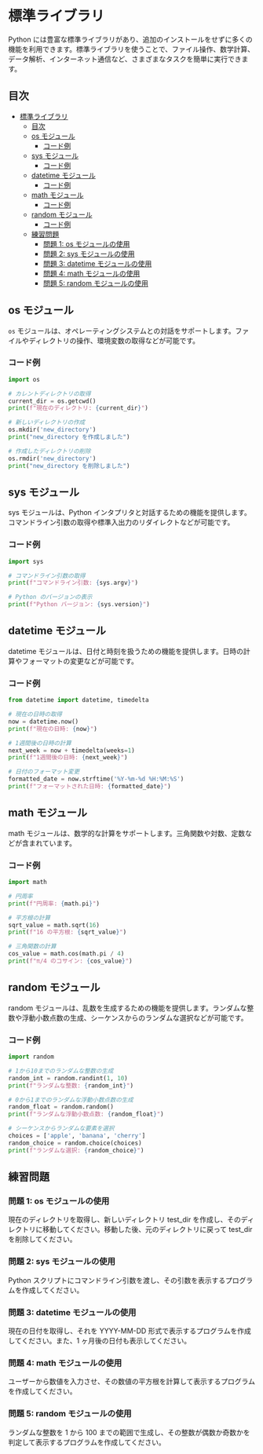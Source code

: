 # 標準ライブラリ

Python には豊富な標準ライブラリがあり、追加のインストールをせずに多くの機能を利用できます。標準ライブラリを使うことで、ファイル操作、数学計算、データ解析、インターネット通信など、さまざまなタスクを簡単に実行できます。

## 目次

- [標準ライブラリ](#標準ライブラリ)
  - [目次](#目次)
  - [os モジュール](#os-モジュール)
    - [コード例](#コード例)
  - [sys モジュール](#sys-モジュール)
    - [コード例](#コード例-1)
  - [datetime モジュール](#datetime-モジュール)
    - [コード例](#コード例-2)
  - [math モジュール](#math-モジュール)
    - [コード例](#コード例-3)
  - [random モジュール](#random-モジュール)
    - [コード例](#コード例-4)
  - [練習問題](#練習問題)
    - [問題 1: os モジュールの使用](#問題-1-os-モジュールの使用)
    - [問題 2: sys モジュールの使用](#問題-2-sys-モジュールの使用)
    - [問題 3: datetime モジュールの使用](#問題-3-datetime-モジュールの使用)
    - [問題 4: math モジュールの使用](#問題-4-math-モジュールの使用)
    - [問題 5: random モジュールの使用](#問題-5-random-モジュールの使用)

## os モジュール

`os` モジュールは、オペレーティングシステムとの対話をサポートします。ファイルやディレクトリの操作、環境変数の取得などが可能です。

### コード例

```python
import os

# カレントディレクトリの取得
current_dir = os.getcwd()
print(f"現在のディレクトリ: {current_dir}")

# 新しいディレクトリの作成
os.mkdir('new_directory')
print("new_directory を作成しました")

# 作成したディレクトリの削除
os.rmdir('new_directory')
print("new_directory を削除しました")
```

## sys モジュール

sys モジュールは、Python インタプリタと対話するための機能を提供します。コマンドライン引数の取得や標準入出力のリダイレクトなどが可能です。

### コード例

```py
import sys

# コマンドライン引数の取得
print(f"コマンドライン引数: {sys.argv}")

# Python のバージョンの表示
print(f"Python バージョン: {sys.version}")
```

## datetime モジュール

datetime モジュールは、日付と時刻を扱うための機能を提供します。日時の計算やフォーマットの変更などが可能です。

### コード例

```py
from datetime import datetime, timedelta

# 現在の日時の取得
now = datetime.now()
print(f"現在の日時: {now}")

# 1週間後の日時の計算
next_week = now + timedelta(weeks=1)
print(f"1週間後の日時: {next_week}")

# 日付のフォーマット変更
formatted_date = now.strftime('%Y-%m-%d %H:%M:%S')
print(f"フォーマットされた日時: {formatted_date}")
```

## math モジュール

math モジュールは、数学的な計算をサポートします。三角関数や対数、定数などが含まれています。

### コード例

```py
import math

# 円周率
print(f"円周率: {math.pi}")

# 平方根の計算
sqrt_value = math.sqrt(16)
print(f"16 の平方根: {sqrt_value}")

# 三角関数の計算
cos_value = math.cos(math.pi / 4)
print(f"π/4 のコサイン: {cos_value}")
```

## random モジュール

random モジュールは、乱数を生成するための機能を提供します。ランダムな整数や浮動小数点数の生成、シーケンスからのランダムな選択などが可能です。

### コード例

```py
import random

# 1から10までのランダムな整数の生成
random_int = random.randint(1, 10)
print(f"ランダムな整数: {random_int}")

# 0から1までのランダムな浮動小数点数の生成
random_float = random.random()
print(f"ランダムな浮動小数点数: {random_float}")

# シーケンスからランダムな要素を選択
choices = ['apple', 'banana', 'cherry']
random_choice = random.choice(choices)
print(f"ランダムな選択: {random_choice}")
```

## 練習問題

### 問題 1: os モジュールの使用

現在のディレクトリを取得し、新しいディレクトリ test_dir を作成し、そのディレクトリに移動してください。移動した後、元のディレクトリに戻って test_dir を削除してください。

### 問題 2: sys モジュールの使用

Python スクリプトにコマンドライン引数を渡し、その引数を表示するプログラムを作成してください。

### 問題 3: datetime モジュールの使用

現在の日付を取得し、それを YYYY-MM-DD 形式で表示するプログラムを作成してください。また、1 ヶ月後の日付も表示してください。

### 問題 4: math モジュールの使用

ユーザーから数値を入力させ、その数値の平方根を計算して表示するプログラムを作成してください。

### 問題 5: random モジュールの使用

ランダムな整数を 1 から 100 までの範囲で生成し、その整数が偶数か奇数かを判定して表示するプログラムを作成してください。
